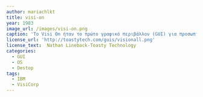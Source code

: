 ```yaml
---
author: mariachlkt
title: visi-on
year: 1983
image_url: /images/visi-on.png
caption: 'Το Visi On ήταν το πρώτο γραφικό περιβάλλον (GUI) για προσωπικούς υπολογιστές συμβατούς με IBM, που εκτελούσαν MS-DOS.Αποτέλεσε ένα ιδιαίτερα προηγμένο λογισμικό στην εποχή του, καθώς διέθεται χρήσιμα και σημαντικά χαρακτηριστικά και λειτουργίες,όπως γραφική επικάλυψη παραθύρου, προσαρμοσμένο σύστημα αρχειοθέτησης, φορητή εικονική μηχανή, ενσωματωμένη σουίτα (Visi On Calc-Visi On Graph-Visi On Word) και υποστήριξη σε εφαρμογές τρίτων.'
license_url: 'http://toastytech.com/guis/visionall.png'
license_text:  Nathan Lineback-Toasty Technology
categories:
  - GUI
  - OS
  - Destop
tags:
  - ΙΒΜ
  - VisiCorp
---
```


